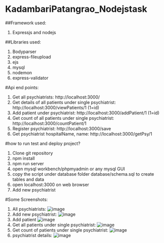 # KadambariPatangrao_Nodejstask

##Framework used:
1. Expressjs and nodejs

##Libraries used:
1. Bodyparser
2. express-fileupload
3. ejs
4. mysql
5. nodemon
6. express-validator

#Api end points:
1. Get all psychiatrists: http://localhost:3000/
2. Get details of all patients under single psychiatrist: http://localhost:3000/viewPatients/1 (1=id)
3. Add patient under psychiatrist: http://localhost:3000/addPatient/1 (1=id)
4. Get count of all patients under single psychiatrist: http://localhost:3000/countPatient/1
5. Register psychiatrist: http://localhost:3000/save
6. Get psychiatrist hospitalName, name: http://localhost:3000/getPsy/1

#how to run test and deploy project?

1. Clone git repository
2. npm install
3. npm run server
4. open mysql workbench/phpmyadmin or any mysql GUI
5. copy the script under database folder database/schema.sql to create tables and data 
6. open localhost:3000 on web browser
7. Add new psychiatrist


#Some Screenshots:
1. All psychiatrists:
  ![image](https://user-images.githubusercontent.com/53164503/170361946-672e8a80-fb9b-48fc-8fd0-a108735cf36e.png)
2. Add new psychiatrist:
 ![image](https://user-images.githubusercontent.com/53164503/170361993-2efbe241-9a77-48cf-b459-ac4b7cf314fd.png)
3. Add patient
  ![image](https://user-images.githubusercontent.com/53164503/170362073-1b15bea5-7566-4589-a571-1d020dc93b0a.png)
4. Get all patients under single psychiatrist:
  ![image](https://user-images.githubusercontent.com/53164503/170362130-80378e41-dfb3-482d-ab0c-a65f34b7d99b.png)
5. Get count of patients under single psychiatrist:
  ![image](https://user-images.githubusercontent.com/53164503/170362196-c1b82740-0572-4470-b362-e8ebdb4c3343.png)
6. psychiatrist details:
  ![image](https://user-images.githubusercontent.com/53164503/170362252-d35cc8d8-d700-4a48-b992-5f5f4dec0e65.png)


